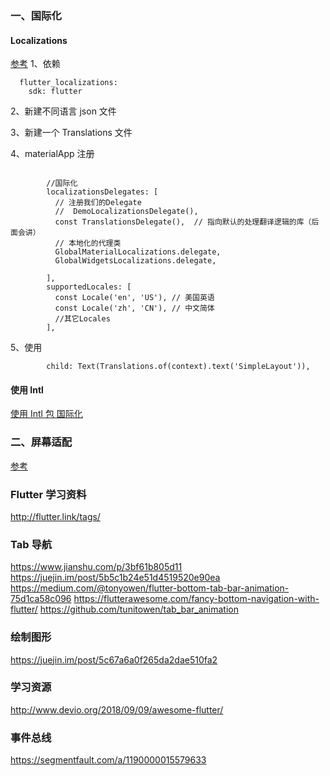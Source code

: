 ### 一、国际化
#### Localizations
[参考](https://www.jianshu.com/p/77e51069b90e)
1、依赖
```text
  flutter_localizations:
    sdk: flutter
```
2、新建不同语言 json 文件

3、新建一个 Translations 文件



4、materialApp 注册
```text

        //国际化
        localizationsDelegates: [
          // 注册我们的Delegate
          //  DemoLocalizationsDelegate(),
          const TranslationsDelegate(),  // 指向默认的处理翻译逻辑的库（后面会讲）
          // 本地化的代理类
          GlobalMaterialLocalizations.delegate,
          GlobalWidgetsLocalizations.delegate,

        ],
        supportedLocales: [
          const Locale('en', 'US'), // 美国英语
          const Locale('zh', 'CN'), // 中文简体
          //其它Locales
        ],
```

5、使用
```text
        child: Text(Translations.of(context).text('SimpleLayout')),
```

#### 使用 Intl
[使用 Intl 包 国际化](https://book.flutterchina.club/chapter12/intl.html)


### 二、屏幕适配
[参考](https://juejin.im/post/5bc5a56a5188255c352d88fe)



### Flutter 学习资料
http://flutter.link/tags/


### Tab 导航
https://www.jianshu.com/p/3bf61b805d11
https://juejin.im/post/5b5c1b24e51d4519520e90ea
https://medium.com/@tonyowen/flutter-bottom-tab-bar-animation-75d1ca58c096
https://flutterawesome.com/fancy-bottom-navigation-with-flutter/
https://github.com/tunitowen/tab_bar_animation


### 绘制图形
https://juejin.im/post/5c67a6a0f265da2dae510fa2


### 学习资源
http://www.devio.org/2018/09/09/awesome-flutter/


### 事件总线
https://segmentfault.com/a/1190000015579633



